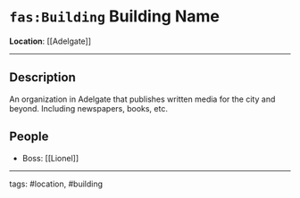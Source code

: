 # `fas:Building` Building Name
**Location**: [[Adelgate]]

---

## Description
An organization in Adelgate that publishes written media for the city and beyond. Including newspapers, books, etc.   

## People
- Boss: [[Lionel]]

---
tags: #location, #building